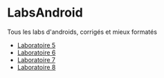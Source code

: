 # LabsAndroid
Tous les labs d'androids, corrigés et mieux formatés

* [Laboratoire 5](./lab05)
* [Laboratoire 6](./lab06)
* [Laboratoire 7](./lab07)
* [Laboratoire 8](./lab08)
